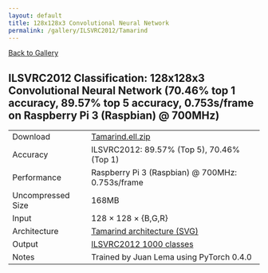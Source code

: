 ```yaml
---
layout: default
title: 128x128x3 Convolutional Neural Network
permalink: /gallery/ILSVRC2012/Tamarind
---
```


[Back to Gallery](/ELL/gallery)

## ILSVRC2012 Classification: 128x128x3 Convolutional Neural Network (70.46% top 1 accuracy, 89.57% top 5 accuracy, 0.753s/frame on Raspberry Pi 3 (Raspbian) @ 700MHz)

<table class="table table-striped table-bordered">
    <tr>
        <td> Download </td>
        <td colspan="3"> <a href="https://github.com/Microsoft/ELL-models/raw/master/models/ILSVRC2012/Tamarind/Tamarind.ell.zip">Tamarind.ell.zip</a></td>
    </tr>
    <tr>
        <td> Accuracy </td>
        <td colspan="3"> ILSVRC2012: 89.57% (Top 5), 70.46% (Top 1) </td>
    </tr>
    <tr>
        <td> Performance </td>
        <td colspan="3"> Raspberry Pi 3 (Raspbian) @ 700MHz: 0.753s/frame </td>
    </tr>
    <tr>
        <td> Uncompressed Size </td>
        <td colspan="3"> 168MB </td>
    </tr>
    <tr>
        <td> Input </td>
        <td colspan="3"> 128 &times; 128 &times; {B,G,R} </td>
    </tr>
    <tr>
        <td> Architecture </td>
        <td>
            <a href="https://github.com/Microsoft/ELL-models/raw/master/models/ILSVRC2012/Tamarind/Tamarind.cntk.svg?sanitize=true" target="_blank">Tamarind architecture (SVG)</a>
        </td>
    </tr>
    <tr>
        <td> Output </td>
        <td colspan="3"> <a href="https://github.com/Microsoft/ELL-models/raw/master/models/ILSVRC2012/categories.txt">ILSVRC2012 1000 classes</a> </td>
    </tr>
    <tr>
        <td> Notes </td>
        <td colspan="3"> Trained by Juan Lema using PyTorch 0.4.0 </td>
    </tr>
</table>

